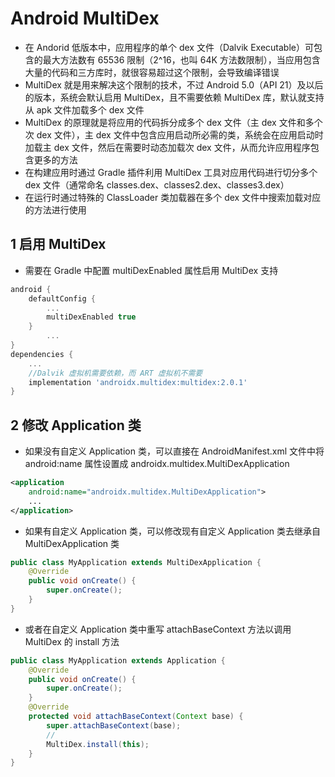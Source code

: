 # Android MultiDex
- 在 Andorid 低版本中，应用程序的单个 dex 文件（Dalvik Executable）可包含的最大方法数有 65536 限制（2^16，也叫 64K 方法数限制），当应用包含大量的代码和三方库时，就很容易超过这个限制，会导致编译错误
- MultiDex 就是用来解决这个限制的技术，不过 Android 5.0（API 21）及以后的版本，系统会默认启用 MultiDex，且不需要依赖 MultiDex 库，默认就支持从 apk 文件加载多个 dex 文件
- MultiDex 的原理就是将应用的代码拆分成多个 dex 文件（主 dex 文件和多个次 dex 文件），主 dex 文件中包含应用启动所必需的类，系统会在应用启动时加载主 dex 文件，然后在需要时动态加载次 dex 文件，从而允许应用程序包含更多的方法
- 在构建应用时通过 Gradle 插件利用 MultiDex 工具对应用代码进行切分多个 dex 文件（通常命名 classes.dex、classes2.dex、classes3.dex）
- 在运行时通过特殊的 ClassLoader 类加载器在多个 dex 文件中搜索加载对应的方法进行使用

## 1 启用 MultiDex
- 需要在 Gradle 中配置 multiDexEnabled 属性启用 MultiDex 支持

```groovy
android {
    defaultConfig {
        ...
        multiDexEnabled true
    }
        ...
}
dependencies {
    ...
    //Dalvik 虚拟机需要依赖，而 ART 虚拟机不需要
    implementation 'androidx.multidex:multidex:2.0.1'
}
```

## 2 修改 Application 类
- 如果没有自定义 Application 类，可以直接在 AndroidManifest.xml 文件中将 android:name 属性设置成 androidx.multidex.MultiDexApplication
```xml
<application
    android:name="androidx.multidex.MultiDexApplication">
    ...
</application>
```

- 如果有自定义 Application 类，可以修改现有自定义 Application 类去继承自 MultiDexApplication 类
```java
public class MyApplication extends MultiDexApplication {
    @Override
    public void onCreate() {
        super.onCreate();
    }
}
```

- 或者在自定义 Application 类中重写 attachBaseContext 方法以调用 MultiDex 的 install 方法
```java
public class MyApplication extends Application {
    @Override
    public void onCreate() {
        super.onCreate();
    }
    @Override
    protected void attachBaseContext(Context base) {
        super.attachBaseContext(base);
        //
        MultiDex.install(this);
    }
}
```